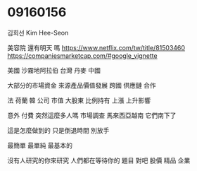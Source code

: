 # 09160156

김희선 Kim Hee-Seon

美容院
還有明天
嗎
https://www.netflix.com/tw/title/81503460
https://companiesmarketcap.com/#google_vignette

美國 沙霧地阿拉伯 台灣 丹麥 中國

大部分的市場資金 來源產品價值發展 
跨國 供應鏈 合作

法 荷蘭 韓
公司 市值 大股東 比例持有 
上漲 上升影響

意外 付費
突然這麼多人嗎
市場調查 馬來西亞越南
它們南下了


這是怎麼做到的
只是倒退時間
別放手

最簡單 最單純 最基本的

沒有人研究的你來研究
人們都在等待你的 題目
對吧
股價 精品 企業
